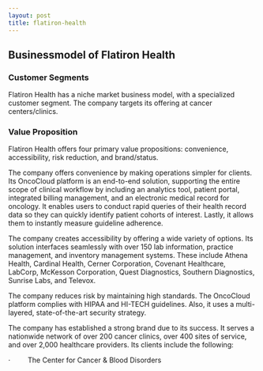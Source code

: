 ```yaml
---
layout: post
title: flatiron-health
---
```


Businessmodel of Flatiron Health
---------------------------------

### Customer Segments

Flatiron Health has a niche market business model, with a specialized customer segment. The company targets its offering at cancer centers/clinics.

### Value Proposition

Flatiron Health offers four primary value propositions: convenience, accessibility, risk reduction, and brand/status.

The company offers convenience by making operations simpler for clients. Its OncoCloud platform is an end-to-end solution, supporting the entire scope of clinical workflow by including an analytics tool, patient portal, integrated billing management, and an electronic medical record for oncology. It enables users to conduct rapid queries of their health record data so they can quickly identify patient cohorts of interest. Lastly, it allows them to instantly measure guideline adherence.

The company creates accessibility by offering a wide variety of options. Its solution interfaces seamlessly with over 150 lab information, practice management, and inventory management systems. These include Athena Health, Cardinal Health, Cerner Corporation, Covenant Healthcare, LabCorp, McKesson Corporation, Quest Diagnostics, Southern Diagnostics, Sunrise Labs, and Televox.

The company reduces risk by maintaining high standards. The OncoCloud platform complies with HIPAA and HI-TECH guidelines. Also, it uses a multi-layered, state-of-the-art security strategy.

The company has established a strong brand due to its success. It serves a nationwide network of over 200 cancer clinics, over 400 sites of service, and over 2,000 healthcare providers. Its clients include the following:

   ·         The Center for Cancer & Blood Disorders
